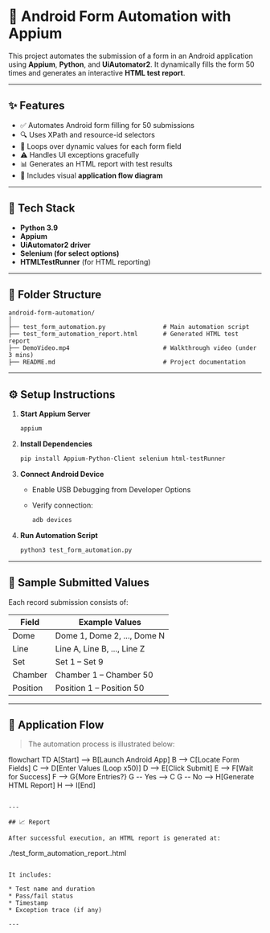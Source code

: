 # 📱 Android Form Automation with Appium

This project automates the submission of a form in an Android application using **Appium**, **Python**, and **UiAutomator2**. It dynamically fills the form 50 times and generates an interactive **HTML test report**.

---

## ✨ Features

* ✅ Automates Android form filling for 50 submissions
* 🔍 Uses XPath and resource-id selectors
* 🔁 Loops over dynamic values for each form field
* ⚠️ Handles UI exceptions gracefully
* 📊 Generates an HTML report with test results
* 🧭 Includes visual **application flow diagram**

---

## 🧰 Tech Stack

* **Python 3.9**
* **Appium**
* **UiAutomator2 driver**
* **Selenium (for select options)**
* **HTMLTestRunner** (for HTML reporting)

---

## 📁 Folder Structure

```
android-form-automation/
│
├── test_form_automation.py                # Main automation script
├── test_form_automation_report.html       # Generated HTML test report
├── DemoVideo.mp4                          # Walkthrough video (under 3 mins)
├── README.md                              # Project documentation
```

---

## ⚙️ Setup Instructions

1. **Start Appium Server**

   ```bash
   appium
   ```

2. **Install Dependencies**

   ```bash
   pip install Appium-Python-Client selenium html-testRunner
   ```

3. **Connect Android Device**

   * Enable USB Debugging from Developer Options
   * Verify connection:

     ```bash
     adb devices
     ```

4. **Run Automation Script**

   ```bash
   python3 test_form_automation.py
   ```

---

## 📝 Sample Submitted Values

Each record submission consists of:

| Field    | Example Values              |
| -------- | --------------------------- |
| Dome     | Dome 1, Dome 2, ..., Dome N |
| Line     | Line A, Line B, ..., Line Z |
| Set      | Set 1 – Set 9               |
| Chamber  | Chamber 1 – Chamber 50      |
| Position | Position 1 – Position 50    |

---

## 🔄 Application Flow

> The automation process is illustrated below:
> 
flowchart TD
    A[Start] --> B[Launch Android App]
    B --> C[Locate Form Fields]
    C --> D[Enter Values (Loop x50)]
    D --> E[Click Submit]
    E --> F[Wait for Success]
    F --> G{More Entries?}
    G -- Yes --> C
    G -- No --> H[Generate HTML Report]
    H --> I[End]
```

---

## 📈 Report

After successful execution, an HTML report is generated at:

```
./test_form_automation_report..html
```

It includes:

* Test name and duration
* Pass/fail status
* Timestamp
* Exception trace (if any)

---


